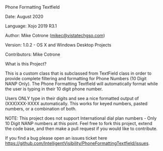 Phone Formatting Textfield

Date: August 2020

Language: Xojo 2019 R3.1

Author: Mike Cotrone (mikec@vistatechgso.com)

Version: 1.0.2 - OS X and Windows Desktop Projects

Contributors: Mike Cotrone

What is this Project?

This is a custom class that is subclassed from TextField class in order to provide complete filtering and formatting for Phone Numbers (10 Digit NANP Only). The Phone Formatting Textfield will automatically format while the user is typing in their 10 digit phone number. 

Users ONLY type in their digits and see a nice formatted output of (XXX)XXX-XXXX automatically. This works for keyed numbers, pasted numbers, or a combination of both.

NOTE: This project does not support International dial plan numbers - Only 10 Digit NANP numbers at this point. Feel free to fork this project, extend the code base, and then make a pull request if you would like to contribute.

If you find a bug please open an issues ticket here https://github.com/IntelligentVisibility/PhoneFormattingTextfield/issues.


 
